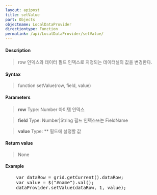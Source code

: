 ```yaml
---
layout: apipost
title: setValue
part: Objects
objectname: LocalDataProvider
directiontype: Function
permalink: /api/LocalDataProvider/setValue/
---
```



#### Description

> row 인덱스와 데이터 필드 인덱스로 지정되는 데이터셀의 값을 변경한다.

#### Syntax

> function setValue(row, field, value)

#### Parameters

> **row**
> Type: Number
> 아이템 인덱스

> **field**
> Type: Number\|String
> 필드 인덱스또는 FieldName

> **value**
> Type: ** 
> 필드에 설정할 값

#### Return value

> None

#### Example

<pre class="prettyprint">
    var dataRow = grid.getCurrent().dataRow;
    var value = $("#name").val();
    dataProvider.setValue(dataRow, 1, value);

</pre>
